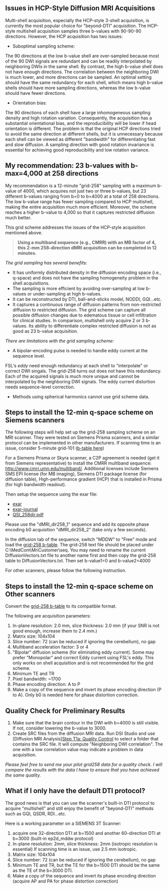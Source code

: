## Issues in HCP-Style Diffusion MRI Acquisitions

Multi-shell acquisition, especially the HCP-style 3-shell acquisition, is currently the most popular choice for "beyond-DTI" acquisition. The HCP-style multishell acquisition samples three b-values with 90-90-90 directions. However, the HCP acquisition has two issues:

- Suboptimal sampling scheme:

The 90 directions at the low b-value shell are over-sampled because most of the 90 DWI signals are redundant and can be readily interpolated by neighboring DWIs in the same shell. By contrast, the high b-value shell does not have enough directions. The correlation between the neighboring DWI is much lower, and more directions can be sampled. An optimal setting should have the same redundancy for each shell, which means high b-value shells should have more sampling directions, whereas the low b-value should have fewer directions.

- Orientation bias: 

The 90 directions of each shell have a large inhomogeneous sampling density and high rotation variation. Consequently, the acquisition has a substantial orientational bias, and the reproducibility will be lower if head orientation is different. The problem is that the original HCP directions tried to avoid the same direction at different shells, but it is unnecessary because each shell can be viewed as different "bandwidth" for differentiating fast and slow diffusion. A sampling direction with good rotation invariance is essential for achieving good reproducibility and low rotation variance. 

## My recommendation: 23 b-values with b-max=4,000 at 258 directions

My recommendation is a 12-minute "grid-258" sampling with a maximum b-value of 4000, which acquires not just two or three b-values,
but 23 different b-values ranging from b=0 to b=4000 at a total of 258 directions. The low b-value range has fewer sampling compared to HCP multishell,
making the entire acquisition much more efficient. Moreover, the scheme reaches a higher b-value to 4,000 so that it captures restricted diffusion much better. 

This grid scheme addresses the issues of the HCP-style acquisition mentioned above.

> **Using a multiband sequence (e.g., CMRR) with an MB factor of 4, this 2-mm 258-direction dMRI acquisition can be completed in 12 minutes.**  

*The grid sampling has several benefits:*
- It has uniformly distributed density in the diffusion encoding space (i.e., q-space) and does not have the sampling homogeneity problem in the shell acquisitions. 
- The sampling is more efficient by avoiding over-sampling at low b-values or under-sampling at high b-values. 
- It can be reconstructed by DTI, ball-and-sticks model, NODDI, GQI...etc.
- It captures a continuous range of diffusion patterns from non-restricted diffusion to restricted diffusion. The grid scheme can capture all possible diffusion changes due to edematous tissue or cell infiltration for clinical studies. In comparison, multishell only acquire 2 or 3 b-values. Its ability to differentiate complex restricted diffusion is not as good as 23 b-value acquisition.

*There are limitations with the grid sampling scheme:*
- A bipolar-encoding pulse is needed to handle eddy current at the sequence level. 

FSL's *eddy* need enough redundancy at each shell to "interpolate" or correct DWI singals. The grid-258 turns out does not have this redundancy. Each of the acquired signals is much more unique and cannot be interpolated by the neighboring DWI signals. The eddy current distortion needs sequence-level correction.

- Methods using spherical harmonics cannot use grid scheme data.


## Steps to install the 12-min q-space scheme on Siemens scanners

The following steps will help set up the grid-258 sampling scheme on an MRI scanner. They were tested on Siemens Prisma scanners, and a similar protocol can be implemented in other manufacturers. If scanning time is an issue, consider 5-minute grid-101 ([b-table here](https://pitt-my.sharepoint.com/:t:/g/personal/yehfc_pitt_edu/EUFLViycNvFJjitO0pM2pg4BRHdXc9LSjICBtuAgiBk_4A?e=ztSaxy))

For a Siemens Prisma or Skyra scanner, a C2P agreement is needed (get it from Siemens representative) to install the CMRR multiband sequence:
http://www.cmrr.umn.edu/multiband/. Additional licenses include Siemens SMS EPI license (for MB imaging), Siemens DTI package license (for diffusion table), High-performance gradient (HCP) that is installed in Prisma (for high bandwidth readout).

Then setup the sequence using the exar file:

- [exar](/files/QSI258.exar1)
- [exar-journal](/files/QSI258.exar1-journal)
- [QSI_258dir.pdf](/files/QSI258.pdf)

Please use the "dMRI_dir258_1" sequence and add its opposite phase encoding b0 acquisition "dMRI_dir258_2" (take only a few seconds).

In the diffusion tab of the sequence, switch "MDDW" to "Free" mode and load the [grid-258 b-table](https://pitt-my.sharepoint.com/:t:/g/personal/yehfc_pitt_edu/ER8JurqNeGhAnn6k11tKAkEBZoGwPtuPCTnJK3ateCeAjg?e=yqUuIf).
The grid-258 text file should be placed under C:\MedCom\MriCustomer\seq\. You may need to rename the current DiffusionVectors.txt file to another name first and then copy the grid-258 table to DiffusionVectors.txt.
Then set b-value1=0 and b-value2=4000

For other scanners, please follow the following instruction.

## Steps to install the 12-min q-space scheme on Other scanners

Convert the [grid-258 b-table](https://pitt-my.sharepoint.com/:t:/g/personal/yehfc_pitt_edu/ER8JurqNeGhAnn6k11tKAkEBZoGwPtuPCTnJK3ateCeAjg?e=yqUuIf)
to its compatible format.

The following are acquisition parameters:

1. In-plane resolution: 2.0 mm, slice thickness: 2.0 mm (if your SNR is not good enough, increase them to 2.4 mm.)
2. Matrix size: 104x104
3. Slice number: 72 (can be reduced if ignoring the cerebellum), no gap
4. Multiband acceleration factor: 3 or 4
5. "Bipolar" diffusion scheme (for eliminating eddy current). Some may prefer "Monopolar" and correct Eddy current using FSL's eddy. This only works on shell acquisition and is not recommended for the grid scheme.
6. Minimum TE and TR
7. Pixel bandwidth: ~1700
8. Phase encoding direction: A to P
9. Make a copy of the sequence and invert its phase encoding direction (P to A). Only b0 is needed here for phase distortion correction.

## Quality Check for Preliminary Results

1. Make sure that the brain contour in the DWI with b=4000 is still visible. If not, consider lowering the b-value to 3000.
2. Create SRC files from the diffusion MRI data. Run DSI Studio and use [Diffusion MRI Analysis][Step T1a: Quality Control](/doc/gui_t1.html#step-t1a-quality-control-optional) to select a folder that contains the SRC file. It will compute "Neighboring DWI correlation". The one with a low correlation value may indicate a problem in data acquisition.

*Please feel free to send me your pilot grid258 data for a quality check. I will compare the results with the data I have to ensure that you have achieved the same quality.*

## What if I only have the default DTI protocol?

The good news is that you can use the scanner's built-in DTI protocol to acquire "multishell" and still enjoy the benefit of "beyond-DTI" methods such as GQI, QSDR, RDI...etc.

Here is a working parameter on a SIEMENS 3T Scanner:

1. acquire one 32-direction DTI at b=1500 and another 60-direction DTI at b=3000 (built-in ep2d_mddw protocol)
2. In-plane resolution: 2mm, slice thickness: 2mm (isotropic resolution is essential)
    If scanning time is an issue, use 2.5 mm isotropic.
3. Matrix size: 104x104
4. Slice number: 72 (can be reduced if ignoring the cerebellum), no gap
5. Minimum TE and TR, but the TE for the b=1500 DTI should be the same as the TE of the b=3000 DTI.
6. Make a copy of the sequence and invert its phase encoding direction (acquire AP and PA for phase distortion correction)
